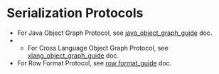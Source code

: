 # Serialization Protocols
- For Java Object Graph Protocol, see [java_object_graph_guide](java_object_graph.md) doc.
- - For Cross Language Object Graph Protocol, see [xlang_object_graph_guide](./xlang_object_graph.md) doc.
- For Row Format Protocol, see [row format_guide](./row_format.md) doc.
